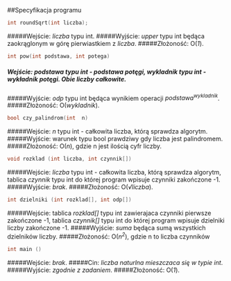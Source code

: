 ##Specyfikacja programu
```C++
int roundSqrt(int liczba);
```
#####Wejście: _liczba_ typu int.
#####Wyjście: _upper_ typu int będąca zaokrąglonym w górę pierwiastkiem z _liczba_.
#####Złożoność: O(_1_).

```C++
int pow(int podstawa, int potega)
```
##### Wejście: _podstawa_ typu int - podstawa potęgi, _wykladnik_ typu int - wykładnik potęgi. Obie liczby całkowite.
#####Wyjście: _odp_ typu int będąca wynikiem operacji _podstawa<sup>wykladnik</sup>_.
#####Złożoność: O(_wykladnik_).

```C++
bool czy_palindrom(int  n)
```
#####Wejście: _n_ typu int - całkowita liczba, którą sprawdza algorytm.
#####Wyjście: warunek typu bool prawdziwy gdy liczba jest palindromem.
#####Złożoność: O(_n_), gdzie n jest ilością cyfr liczby.

```C++
void rozklad (int liczba, int czynnik[])
```
#####Wejście: _liczba_ typu int - całkowita liczba, którą sprawdza algorytm, tablica _czynnik_ typu int do której program wpisuje czynniki zakończone -1.
#####Wyjście: _brak_.
#####Złożoność: O(_√liczba_).

```C++
int dzielniki (int rozklad[], int odp[])
```
#####Wejście: tablica _rozklad[]_ typu int zawierajaca czynniki pierwsze zakończone -1, tablica _czynnik[]_ typu int do której program wpisuje dzielniki liczby zakończone -1.
#####Wyjście: _suma_ będąca sumą wszystkich dzielników liczby.
#####Złożoność: O(_n<sup>2</sup>_), gdzie n to liczba czynników


```C++
int main ()
```
#####Wejście: _brak_.
#####Cin: _liczba naturlna mieszczaca się w typie int_.
#####Wyjście: _zgodnie z zadaniem_.
#####Złożoność: O(_1_).
